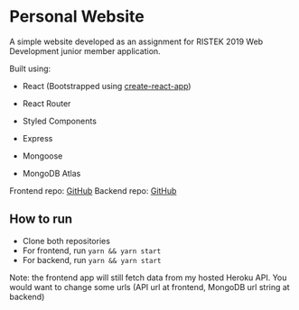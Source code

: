 # Personal Website

A simple website developed as an assignment for RISTEK 2019 Web Development junior member application.

Built using:

- React (Bootstrapped using [create-react-app](https://github.com/facebook/create-react-app))
- React Router
- Styled Components

- Express
- Mongoose
- MongoDB Atlas

Frontend repo: [GitHub](https://github.com/davenathanael/ristek-personalsite-frontend)
Backend repo: [GitHub](https://github.com/davenathanael/ristek-personalsite-backend)

## How to run

- Clone both repositories
- For frontend, run `yarn && yarn start`
- For backend, run `yarn && yarn start`

Note: the frontend app will still fetch data from my hosted Heroku API. You would want to change some urls (API url at frontend, MongoDB url string at backend)
